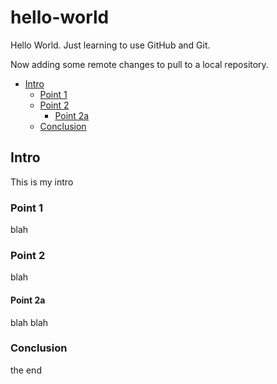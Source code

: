 # hello-world

Hello World.  Just learning to use GitHub and Git.

Now adding some remote changes to pull to a local repository.

- [Intro](#intro)
  - [Point 1](#point-1)
  - [Point 2](#point-2)
    - [Point 2a](#point-2a)
  - [Conclusion](#conclusion)

## Intro

This is my intro

### Point 1

blah

### Point 2

blah

#### Point 2a

blah blah

### Conclusion

the end
